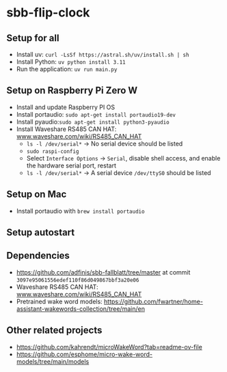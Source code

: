 # sbb-flip-clock

## Setup for all

* Install uv: `curl -LsSf https://astral.sh/uv/install.sh | sh`
* Install Python: `uv python install 3.11`
* Run the application: `uv run main.py`

## Setup on Raspberry Pi Zero W

* Install and update Raspberry PI OS
* Install portaudio: `sudo apt-get install portaudio19-dev`
* Install pyaudio:`sudo apt-get install python3-pyaudio`
* Install Waveshare RS485 CAN HAT: www.waveshare.com/wiki/RS485_CAN_HAT
  * `ls -l /dev/serial*` -> No serial device should be listed
  * `sudo raspi-config`
  * Select `Interface Options` -> `Serial`, disable shell access, and enable the hardware serial port, restart
  * `ls -l /dev/serial*` -> A serial device `/dev/ttyS0` should be listed

## Setup on Mac

* Install portaudio with `brew install portaudio`

## Setup autostart
<!-- crontab -e -->
<!-- @reboot uv run /<path-to-script>/sbb-flip-clock/main.py -->

## Dependencies

* https://github.com/adfinis/sbb-fallblatt/tree/master at commit `3097e95061556edef110f86d049867bbf3a20e06`
* Waveshare RS485 CAN HAT: www.waveshare.com/wiki/RS485_CAN_HAT
* Pretrained wake word models: https://github.com/fwartner/home-assistant-wakewords-collection/tree/main/en

## Other related projects

* https://github.com/kahrendt/microWakeWord?tab=readme-ov-file
* https://github.com/esphome/micro-wake-word-models/tree/main/models
